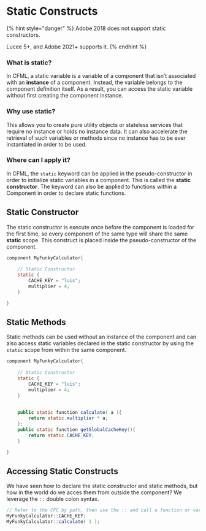 # Static Constructs

{% hint style="danger" %}
Adobe 2018 does not support static constructors.

Lucee 5+, and Adobe 2021+ supports it.
{% endhint %}

### What is static?

In CFML, a static variable is a variable of a component that isn’t associated with an **instance** of a component. Instead, the variable belongs to the component definition itself. As a result, you can access the static variable without first creating the component instance.

### Why use static?

This allows you to create pure utility objects or stateless services that require no instance or holds no instance data. It can also accelerate the retrieval of such variables or methods since no instance has to be ever instantiated in order to be used.

### Where can I apply it?

In CFML, the `static` keyword can be applied in the pseudo-constructor in order to initialize static variables in a component. This is called the **static constructor**. The keyword can also be applied to functions within a Component in order to declare static functions.

## Static Constructor

The static constructor is execute once before the component is loaded for the first time, so every component of the same type will share the same **static** scope. This construct is placed inside the pseudo-constructor of the component.

```java
component MyFunkyCalculator{
    
    // Static Constructor
    static {
        CACHE_KEY = "luis";
        multiplier = 4;
    }

}
```

## Static Methods

Static methods can be used without an instance of the component and can also access static variables declared in the static constructor by using the `static` scope from within the same component.

```java
component MyFunkyCalculator{
    
    // Static Constructor
    static {
        CACHE_KEY = "luis";
        multiplier = 4;
    }
    
    
    public static function calculate( a ){
        return static.multiplier * a;
    };
    public static function getGlobalCacheKey(){
        return static.CACHE_KEY;
    }

}
```

## Accessing Static Constructs

We have seen how to declare the static constructor and static methods, but how in the world do we acces them from outside the component? We leverage the `::` double colon syntax.

```java
// Refer to the CFC by path, then use the :: and call a function or variable
MyFunkyCalculator::CACHE_KEY;
MyFunkyCalculator::calculate( 1 );
```
